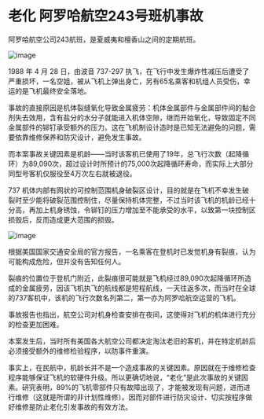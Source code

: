 # 老化 阿罗哈航空243号班机事故

阿罗哈航空公司243航班，是夏威夷和檀香山之间的定期航班。

![image](https://github.com/user-attachments/assets/7a549a1a-02e1-4a14-8851-eb9d12a9cd11)


1988 年 4 月 28 日，由波音 737-297 执飞，在飞行中发生爆炸性减压后遭受了严重损坏，一名空姐，被从飞机上弹出身亡，另有65名乘客和机组人员受伤，幸运的是飞机最终安全落地。

事故的直接原因是机体裂缝氧化导致金属疲劳：机体金属部件与金属部件间的黏合剂失去效用，含有盐分的水分子就能进入机体空隙，继而开始氧化，导致固定不同金属部件的铆钉承受额外的压力。这在飞机制设计造时是已知无法避免的问题，需要依靠维修保养和防灾设计，避免发生事故。

而本案事故关键因素是机龄——当时该客机已使用了19年，总飞行次数（起降循环）为89,090次，超过设计时所预计的75,000次起降循环寿命，而实际上大部分同型号客机仅服役至4万次左右就被退役。

737 机体内部有网状的可控制范围机身破裂区设计，目的就是在飞机不幸发生破裂时至少能将破裂范围控制住，尽量保持机体完整，不过当时该飞机的机龄已经十分高，再加上机身锈蚀，令铆钉的压力增加至不能承受的水平，以致第一块控制区损毁后，反而造成更大范围的损毁。

![image](https://github.com/user-attachments/assets/2888c997-4dfe-464b-9c9a-e20aa4ec52aa)


根据美国国家交通安全局的官方报告，一名乘客在登机时已发觉机身有裂痕，认为可能构成危险，但并没有告知任何人。

裂痕的位置位于登机门附近，此裂痕很可能就是飞机经过89,090次起降循环所造成的金属疲劳，因该飞机执飞的航线都是短程航线，一天往返多次，而当时在全球的737客机中，该机的飞行次数名列第二，第一亦为阿罗哈航空运营的飞机。

事故报告也指出，航空公司对机身检查安排在夜间，这使得对飞机的机体进行充分的检查更加困难。

本案发生后，当时所有美国各大航空公司都决定淘汰老旧的客机，并在特定机龄后必须接受额外的维修检验程序，以防事件重演。

事实上，在民航中，机龄长并不是一个造成事故的关键因素。原因就在于维修检查程序能够保证飞机的软硬件升级。所以更确切地说，“老化”是此次事故的关键因素。研究表明，89%的飞机零部件只有故障出现了，才能被发现有问题，进而进行维修（这就是所谓的非计划性维修）。因而对部件进行防灾设计、切实按程序做好维修是防止老化引发事故的有效方法。
